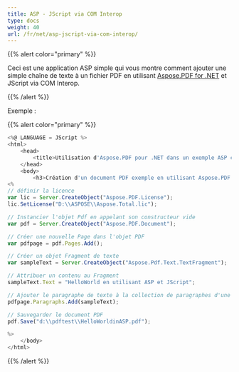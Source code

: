 ```yaml
---
title: ASP - JScript via COM Interop
type: docs
weight: 40
url: /fr/net/asp-jscript-via-com-interop/
---
```

{{% alert color="primary" %}}

Ceci est une application ASP simple qui vous montre comment ajouter une simple chaîne de texte à un fichier PDF en utilisant [Aspose.PDF for .NET](/pdf/fr/net/) et JScript via COM Interop.

{{% /alert %}}

Exemple :

{{% alert color="primary" %}}

```javascript
<%@ LANGUAGE = JScript %>
<html>
    <head>
        <title>Utilisation d'Aspose.PDF pour .NET dans un exemple ASP classique</title>
    </head>
    <body>
        <h3>Création d'un document PDF exemple en utilisant Aspose.PDF pour .NET avec ASP classique et JScript</h3>
<%
// définir la licence
var lic = Server.CreateObject("Aspose.PDF.License");
lic.SetLicense("D:\\ASPOSE\\Aspose.Total.lic");

// Instancier l'objet Pdf en appelant son constructeur vide
var pdf = Server.CreateObject("Aspose.PDF.Document");

// Créer une nouvelle Page dans l'objet PDF
var pdfpage = pdf.Pages.Add();

// Créer un objet Fragment de texte
var sampleText = Server.CreateObject("Aspose.Pdf.Text.TextFragment");

// Attribuer un contenu au Fragment
sampleText.Text = "HelloWorld en utilisant ASP et JScript";

// Ajouter le paragraphe de texte à la collection de paragraphes d'une section
pdfpage.Paragraphs.Add(sampleText);

// Sauvegarder le document PDF
pdf.Save("d:\\pdftest\\HelloWorldinASP.pdf");

%>
    </body>
</html>
```
{{% /alert %}}
